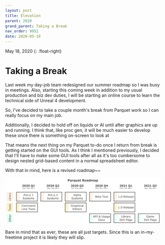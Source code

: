 ```yaml
---
layout: post
title: Elevation
parent: 2020
grand_parent: Taking a Break
nav_order: 9952
date: 2020-05-18
---
```

May 18, 2020
{: .float-right}

# Taking a Break

Last week my day-job team redesigned our summer roadmap so I was busy in meetings.
Also, starting this coming week in addition to my usual production and biz dev duties, I will be starting an online course to learn the technical side of Unreal 4 development.

So, I've decided to take a couple month's break from Parquet work so I can really focus on my main job.

Additionally, I decided to hold off on liquids or AI until after graphics are up and running.
I think that, like proc gen, it will be much easier to develop these once there is something on-screen to look at

That means the next thing on my Parquet to-do once I return from break is getting started on the GUI tools.
As I think I mentioned previously, I decided that I'll have to make some GUI tools after all as it's too cumbersome to design nested grid-based content in a normal spreadsheet editor.

With that in mind, here is a revised roadmap~~

![A grid-based road map showing targets quarters for finishing various stages of the Parquet system.](image-2020-05-18.jpg)

Bare in mind that as ever, these are all just targets.  Since this is an in-my-freetime project it is likely they will slip.
